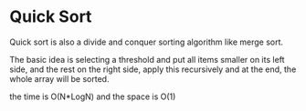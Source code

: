 # Quick Sort

Quick sort is also a divide and conquer sorting algorithm like merge sort.

The basic idea is selecting a threshold and put all items smaller on its left side, and the rest on the right side, 
apply this recursively and at the end, the whole array will be sorted.

the time is O(N*LogN) and the space is O(1)